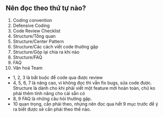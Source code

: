 ## Nên đọc theo thứ tự nào?
1. Coding convention
2. Defensive Coding
3. Code Review Checklist
4. Structure/Tổng quan
5. Structure/Center Pattern
6. Structure/Các cách viết code thường gặp
7. Structure/Gộp lại chia ra khi nào
8. Structure/FAQ
9. FAQ
10. Văn hoá Team

- 1, 2, 3 là bắt buộc để code qua được review
- 4, 5, 6, 7 là nâng cao, vì không đọc thì vẫn fix bugs, sửa code được. Structure là dành cho khi phải viết một feature mới hoàn toàn, chứ ko phải thêm tính năng cho cái sẵn có
- 8, 9 FAQ là những câu hỏi thường gặp.
- 10 quan trọng, cần phải theo, nhưng nên đọc qua hết 9 mục trước để ý ra biết được sẽ cần phải theo thế nào.
